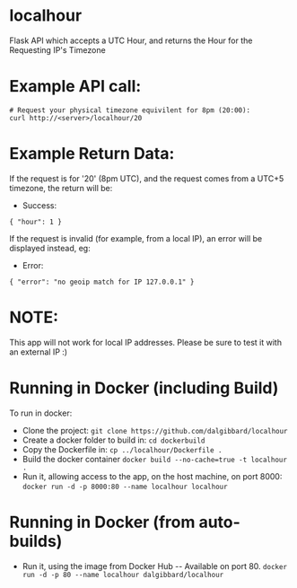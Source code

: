 # localhour
Flask API which accepts a UTC Hour, and returns the Hour for the Requesting IP's Timezone

# Example API call:
```
# Request your physical timezone equivilent for 8pm (20:00):
curl http://<server>/localhour/20
```

# Example Return Data:
If the request is for '20' (8pm UTC), and the request comes from a UTC+5 timezone, the return will be:
* Success:
```
{ "hour": 1 }
```
If the request is invalid (for example, from a local IP), an error will be displayed instead, eg:
* Error:
```
{ "error": "no geoip match for IP 127.0.0.1" }
```

# NOTE:
This app will not work for local IP addresses.
Please be sure to test it with an external IP :)

# Running in Docker (including Build)
To run in docker:
* Clone the project:
```git clone https://github.com/dalgibbard/localhour```
* Create a docker folder to build in:
```cd dockerbuild```
* Copy the Dockerfile in:
```cp ../localhour/Dockerfile .```
* Build the docker container
```docker build --no-cache=true -t localhour .```
* Run it, allowing access to the app, on the host machine, on port 8000:
```docker run -d -p 8000:80 --name localhour localhour```

# Running in Docker (from auto-builds)
* Run it, using the image from Docker Hub -- Available on port 80.
```docker run -d -p 80 --name localhour dalgibbard/localhour```
